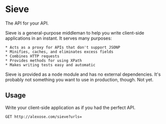 Sieve
=====

The API for your API.

Sieve is a general-purpose middleman to help you write client-side applications in an instant.  It serves many purposes:

	* Acts as a proxy for APIs that don't support JSONP
	* Minifies, caches, and eliminates excess fields
	* Combines HTTP requests
	* Provides methods for using XPath
	* Makes writing tests easy and automatic

Sieve is provided as a node module and has no external dependencies.  It's probably not something you want to use in production, though.  Not yet.

Usage
-----

Write your client-side application as if you had the perfect API.

	GET http://alexose.com/sieve?urls=
